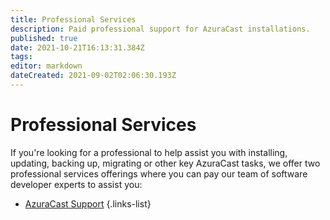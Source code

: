 ```yaml
---
title: Professional Services
description: Paid professional support for AzuraCast installations.
published: true
date: 2021-10-21T16:13:31.384Z
tags: 
editor: markdown
dateCreated: 2021-09-02T02:06:30.193Z
---
```


# Professional Services

If you're looking for a professional to help assist you with installing, updating, backing up, migrating or other key AzuraCast tasks, we offer two professional services offerings where you can pay our team of software developer experts to assist you:

- [AzuraCast Support](https://azuracast.support/)
{.links-list}